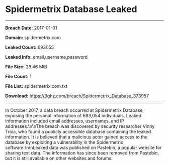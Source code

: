 # Spidermetrix Database Leaked

------------
**Breach Date:** 2017-01-01

**Domain:** spidermetrix.com

**Leaked Count:** 693055

**Leaked Info:** email,username,password

**File Size:** 28.46 MiB

**File Count:** 1

**File List:** spidermetrix.com.txt

**Download:** https://9ghz.com/breach/Spidermetrix_Database_373957

------------
In October 2017, a data breach occurred at Spidermetrix Database, exposing the personal information of 693,054 individuals. Leaked information included email addresses, usernames, and IP addresses.\\n\\nThe breach was discovered by security researcher Vinny Troia, who found a publicly accessible database containing the leaked information. It is believed that a malicious actor gained access to the database by exploiting a vulnerability in the Spidermetrix software.\\n\\nLeaked data was published on Pastebin, a popular website for sharing text data. The information has since been removed from Pastebin, but it is still available on other websites and forums.
